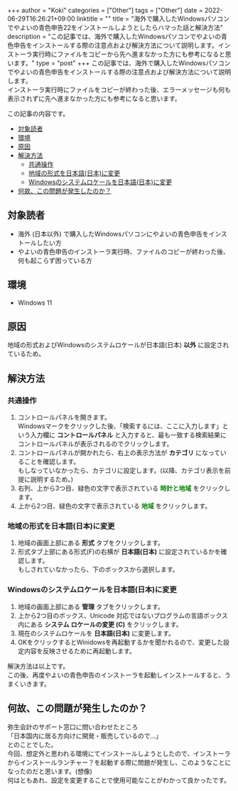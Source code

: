 +++
author = "Koki"
categories = ["Other"]
tags = ["Other"]
date = 2022-06-29T16:26:21+09:00
linktitle = ""
title = "海外で購入したWindowsパソコンでやよいの青色申告22をインストールしようとしたらハマった話と解決方法"
description = "この記事では、海外で購入したWindowsパソコンでやよいの青色申告をインストールする際の注意点および解決方法について説明します。インストーラ実行時にファイルをコピーから先へ進まなかった方にも参考になると思います。"
type = "post"
+++
この記事では、海外で購入したWindowsパソコンでやよいの青色申告をインストールする際の注意点および解決方法について説明します。  
インストーラ実行時にファイルをコピーが終わった後、エラーメッセージも何も表示されずに先へ進まなかった方にも参考になると思います。

この記事の内容です。
<!-- START doctoc generated TOC please keep comment here to allow auto update -->
<!-- DON'T EDIT THIS SECTION, INSTEAD RE-RUN doctoc TO UPDATE -->


- <font color="#1111cc">[対象読者](#%E5%AF%BE%E8%B1%A1%E8%AA%AD%E8%80%85)</font>
- <font color="#1111cc">[環境](#%E7%92%B0%E5%A2%83)</font>
- <font color="#1111cc">[原因](#%E5%8E%9F%E5%9B%A0)</font>
- <font color="#1111cc">[解決方法](#%E8%A7%A3%E6%B1%BA%E6%96%B9%E6%B3%95)</font>
  - <font color="#1111cc">[共通操作](#%E5%85%B1%E9%80%9A%E6%93%8D%E4%BD%9C)</font>
  - <font color="#1111cc">[地域の形式を日本語(日本)に変更](#%E5%9C%B0%E5%9F%9F%E3%81%AE%E5%BD%A2%E5%BC%8F%E3%82%92%E6%97%A5%E6%9C%AC%E8%AA%9E%E6%97%A5%E6%9C%AC%E3%81%AB%E5%A4%89%E6%9B%B4)</font>
  - <font color="#1111cc">[Windowsのシステムロケールを日本語(日本)に変更](#windows%E3%81%AE%E3%82%B7%E3%82%B9%E3%83%86%E3%83%A0%E3%83%AD%E3%82%B1%E3%83%BC%E3%83%AB%E3%82%92%E6%97%A5%E6%9C%AC%E8%AA%9E%E6%97%A5%E6%9C%AC%E3%81%AB%E5%A4%89%E6%9B%B4)</font>
- <font color="#1111cc">[何故、この問題が発生したのか？](#%E4%BD%95%E6%95%85%E3%81%93%E3%81%AE%E5%95%8F%E9%A1%8C%E3%81%8C%E7%99%BA%E7%94%9F%E3%81%97%E3%81%9F%E3%81%AE%E3%81%8B)</font>

<!-- END doctoc generated TOC please keep comment here to allow auto update -->


## 対象読者
- 海外 (日本以外) で購入したWindowsパソコンにやよいの青色申告をインストールしたい方
- やよいの青色申告のインストーラ実行時、ファイルのコピーが終わった後、何も起こらず困っている方


## 環境
- Windows 11


## 原因
地域の形式およびWindowsのシステムロケールが日本語(日本) **以外** に設定されているため。

## 解決方法
### 共通操作
1. コントロールパネルを開きます。  
   Windowsマークをクリックした後、「検索するには、ここに入力します」という入力欄に **コントロールパネル** と入力すると、最も一致する検索結果にコントロールパネルが表示されるのでクリックします。
2. コントロールパネルが開かれたら、右上の表示方法が **カテゴリ** になっていることを確認します。  
   もしなっていなかったら、カテゴリに設定します。(以降、カテゴリ表示を前提に説明するため。)
3. 右列、上から3つ目、緑色の文字で表示されている <font color="green"><b>時計と地域</b></font> をクリックします。
4. 上から2つ目、緑色の文字で表示されている <font color="green"><b>地域</b></font> をクリックします。

### 地域の形式を日本語(日本)に変更
1. 地域の画面上部にある **形式** タブをクリックします。
2. 形式タブ上部にある形式(F)の右横が **日本語(日本)** に設定されているかを確認します。  
   もしされていなかったら、下のボックスから選択します。

### Windowsのシステムロケールを日本語(日本)に変更
1. 地域の画面上部にある **管理** タブをクリックします。
2. 上から2つ目のボックス、Unicode 対応ではないプログラムの言語ボックス内にある **システム ロケールの変更 (C)** をクリックします。
3. 現在のシステムロケールを **日本語(日本)** に変更します。
4. OKをクリックするとWinidowsを再起動するかを聞かれるので、変更した設定内容を反映させるために再起動します。

解決方法は以上です。  
この後、再度やよいの青色申告のインストーラを起動しインストールすると、うまくいきます。

## 何故、この問題が発生したのか？
弥生会計のサポート窓口に問い合わせたところ  
「日本国内に居る方向けに開発・販売しているので...」  
とのことでした。  
今回、想定外と思われる環境にてインストールしようとしたので、インストーラからインストールランチャー？を起動する際に問題が発生し、このようなことになったのだと思います。(想像)  
何はともあれ、設定を変更することで使用可能なことがわかって良かったです。
